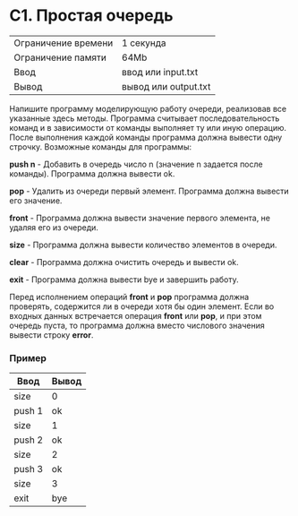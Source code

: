 # C1. Простая очередь

|                    |                           |
| ------------------ | ------------------------- |
|Ограничение времени |	1 секунда 	         |
|Ограничение памяти  |	64Mb                     |
|Ввод 		     |  ввод или input.txt       |
|Вывод 	             |  вывод или output.txt     |
 	 	
	



Напишите программу моделирующую работу очереди, реализовав все указанные здесь методы. Программа считывает последовательность команд и в зависимости от команды выполняет ту или иную операцию. После выполнения каждой команды программа должна вывести одну строчку. Возможные команды для программы:


**push n** - Добавить в очередь число n (значение n задается после команды). Программа должна вывести ok.

**pop** - Удалить из очереди первый элемент. Программа должна вывести его значение.

**front** - Программа должна вывести значение первого элемента, не удаляя его из очереди.

**size** - Программа должна вывести количество элементов в очереди.

**clear** - Программа должна очистить очередь и вывести ok.

**exit** - Программа должна вывести bye и завершить работу.

Перед исполнением операций **front** и **pop** программа должна проверять, содержится ли в очереди хотя бы один элемент. Если во входных данных встречается операция **front** или **pop**, и при этом очередь пуста, то программа должна вместо числового значения вывести строку **error**. 

### Пример
|  Ввод   |  Вывод  |
| ------- | ------- |
|  size   |   0     |
|  push 1 |   ok    |
|  size   |   1     |
|  push 2 |   ok    |
|  size   |   2     |
|  push 3 |   ok    |
|  size   |   3     |
|  exit   |  bye    |

	




